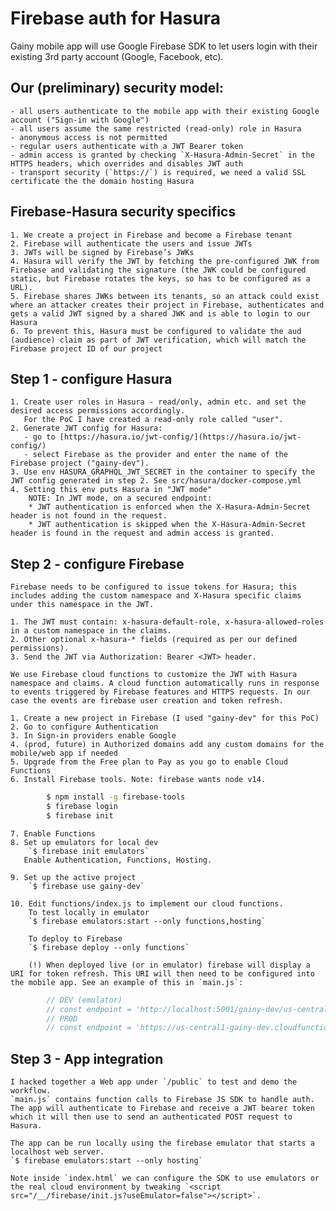 # Firebase auth for Hasura

Gainy mobile app will use Google Firebase SDK to let users login with their existing 3rd party account (Google, Facebook, etc).


## Our (preliminary) security model:
    - all users authenticate to the mobile app with their existing Google account ("Sign-in with Google")
    - all users assume the same restricted (read-only) role in Hasura
    - anonymous access is not permitted
    - regular users authenticate with a JWT Bearer token
    - admin access is granted by checking `X-Hasura-Admin-Secret` in the HTTPS headers, which overrides and disables JWT auth
    - transport security (`https://`) is required, we need a valid SSL certificate the the domain hosting Hasura


## Firebase-Hasura security specifics

    1. We create a project in Firebase and become a Firebase tenant
    2. Firebase will authenticate the users and issue JWTs
    3. JWTs will be signed by Firebase’s JWKs
    4. Hasura will verify the JWT by fetching the pre-configured JWK from Firebase and validating the signature (the JWK could be configured static, but Firebase rotates the keys, so has to be configured as a URL).
    5. Firebase shares JWKs between its tenants, so an attack could exist where an attacker creates their project in Firebase, authenticates and gets a valid JWT signed by a shared JWK and is able to login to our Hasura
    6. To prevent this, Hasura must be configured to validate the aud (audience) claim as part of JWT verification, which will match the Firebase project ID of our project


## Step 1 - configure Hasura

    1. Create user roles in Hasura - read/only, admin etc. and set the desired access permissions accordingly.
       For the PoC I have created a read-only role called "user".
    2. Generate JWT config for Hasura:
       - go to [https://hasura.io/jwt-config/](https://hasura.io/jwt-config/)
       - select Firebase as the provider and enter the name of the Firebase project ("gainy-dev").
    3. Use env HASURA_GRAPHQL_JWT_SECRET in the container to specify the JWT config generated in step 2. See src/hasura/docker-compose.yml
    4. Setting this env puts Hasura in "JWT mode"
        NOTE: In JWT mode, on a secured endpoint:
        * JWT authentication is enforced when the X-Hasura-Admin-Secret header is not found in the request.
        * JWT authentication is skipped when the X-Hasura-Admin-Secret header is found in the request and admin access is granted.


## Step 2 - configure Firebase

    Firebase needs to be configured to issue tokens for Hasura; this includes adding the custom namespace and X-Hasura specific claims under this namespace in the JWT.

    1. The JWT must contain: x-hasura-default-role, x-hasura-allowed-roles in a custom namespace in the claims.
    2. Other optional x-hasura-* fields (required as per our defined permissions).
    3. Send the JWT via Authorization: Bearer <JWT> header.

    We use Firebase cloud functions to customize the JWT with Hasura namespace and claims. A cloud function automatically runs in response to events triggered by Firebase features and HTTPS requests. In our case the events are firebase user creation and token refresh.

    1. Create a new project in Firebase (I used "gainy-dev" for this PoC)
    2. Go to configure Authentication
    3. In Sign-in providers enable Google
    4. (prod, future) in Authorized domains add any custom domains for the mobile/web app if needed
    5. Upgrade from the Free plan to Pay as you go to enable Cloud Functions
    6. Install Firebase tools. Note: firebase wants node v14.
```bash
        $ npm install -g firebase-tools
        $ firebase login
        $ firebase init
```
    7. Enable Functions
    8. Set up emulators for local dev
        `$ firebase init emulators`
       Enable Authentication, Functions, Hosting.

    9. Set up the active project
        `$ firebase use gainy-dev`

    10. Edit functions/index.js to implement our cloud functions.
        To test locally in emulator
        `$ firebase emulators:start --only functions,hosting`

        To deploy to Firebase
        `$ firebase deploy --only functions`

        (!) When deployed live (or in emulator) firebase will display a URI for token refresh. This URI will then need to be configured into the mobile app. See an example of this in `main.js`:
```javascript
        // DEV (emulator)
        // const endpoint = 'http://localhost:5001/gainy-dev/us-central1/refreshToken'
        // PROD
        // const endpoint = 'https://us-central1-gainy-dev.cloudfunctions.net/refreshToken'
```


## Step 3 - App integration

    I hacked together a Web app under `/public` to test and demo the workflow.
    `main.js` contains function calls to Firebase JS SDK to handle auth. The app will authenticate to Firebase and receive a JWT bearer token which it will then use to send an authenticated POST request to Hasura.

    The app can be run locally using the firebase emulator that starts a localhost web server.
    `$ firebase emulators:start --only hosting`

    Note inside `index.html` we can configure the SDK to use emulators or the real cloud environment by tweaking `<script src="/__/firebase/init.js?useEmulator=false"></script>`.
